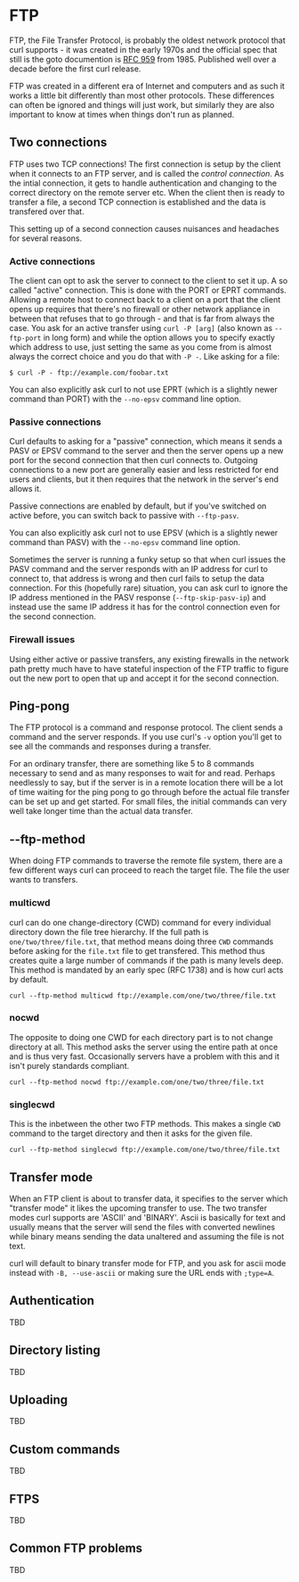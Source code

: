 # FTP

FTP, the File Transfer Protocol, is probably the oldest network protocol that
curl supports - it was created in the early 1970s and the official spec that
still is the goto documention is [RFC 959](http://www.ietf.org/rfc/rfc959.txt)
from 1985. Published well over a decade before the first curl release.

FTP was created in a different era of Internet and computers and as such it
works a little bit differently than most other protocols. These differences
can often be ignored and things will just work, but similarly they are also
important to know at times when things don't run as planned.

## Two connections

FTP uses two TCP connections! The first connection is setup by the client when
it connects to an FTP server, and is called the *control connection*. As the
intial connection, it gets to handle authentication and changing to the
correct directory on the remote server etc. When the client then is ready to
transfer a file, a second TCP connection is established and the data is
transfered over that.

This setting up of a second connection causes nuisances and headaches for
several reasons.

### Active connections

The client can opt to ask the server to connect to the client to set it up. A
so called "active" connection. This is done with the PORT or EPRT
commands. Allowing a remote host to connect back to a client on a port that
the client opens up requires that there's no firewall or other network
appliance in between that refuses that to go through - and that is far from
always the case. You ask for an active transfer using `curl -P [arg]` (also
known as `--ftp-port` in long form) and while the option allows you to specify
exactly which address to use, just setting the same as you come from is almost
always the correct choice and you do that with `-P -`. Like asking for a file:

    $ curl -P - ftp://example.com/foobar.txt

You can also explicitly ask curl to not use EPRT (which is a slightly newer
command than PORT) with the `--no-epsv` command line option.

### Passive connections

Curl defaults to asking for a "passive" connection, which means it sends a
PASV or EPSV command to the server and then the server opens up a new port for
the second connection that then curl connects to. Outgoing connections to a
new port are generally easier and less restricted for end users and clients,
but it then requires that the network in the server's end allows it.

Passive connections are enabled by default, but if you've switched on active
before, you can switch back to passive with `--ftp-pasv`.

You can also explicitly ask curl not to use EPSV (which is a slightly newer
command than PASV) with the `--no-epsv` command line option.

Sometimes the server is running a funky setup so that when curl issues the
PASV command and the server responds with an IP address for curl to connect
to, that address is wrong and then curl fails to setup the data
connection. For this (hopefully rare) situation, you can ask curl to ignore
the IP address mentioned in the PASV response (`--ftp-skip-pasv-ip`) and
instead use the same IP address it has for the control connection even for the
second connection.

### Firewall issues

Using either active or passive transfers, any existing firewalls in the
network path pretty much have to have stateful inspection of the FTP traffic
to figure out the new port to open that up and accept it for the second
connection.

## Ping-pong

The FTP protocol is a command and response protocol. The client sends a
command and the server responds. If you use curl's `-v` option you'll get to
see all the commands and responses during a transfer.

For an ordinary transfer, there are something like 5 to 8 commands necessary
to send and as many responses to wait for and read. Perhaps needlessly to say,
but if the server is in a remote location there will be a lot of time waiting
for the ping pong to go through before the actual file transfer can be set up
and get started. For small files, the initial commands can very well take
longer time than the actual data transfer.

## --ftp-method

When doing FTP commands to traverse the remote file system, there are a few
different ways curl can proceed to reach the target file. The file the user
wants to transfers.

### multicwd

curl can do one change-directory (CWD) command for every individual directory
down the file tree hierarchy. If the full path is `one/two/three/file.txt`,
that method means doing three `CWD` commands before asking for the `file.txt`
file to get transfered. This method thus creates quite a large number of
commands if the path is many levels deep. This method is mandated by an early
spec (RFC 1738) and is how curl acts by default.

    curl --ftp-method multicwd ftp://example.com/one/two/three/file.txt

### nocwd

The opposite to doing one CWD for each directory part is to not change
directory at all. This method asks the server using the entire path at once
and is thus very fast. Occasionally servers have a problem with this and it
isn't purely standards compliant.

    curl --ftp-method nocwd ftp://example.com/one/two/three/file.txt

### singlecwd

This is the inbetween the other two FTP methods. This makes a single `CWD`
command to the target directory and then it asks for the given file.

    curl --ftp-method singlecwd ftp://example.com/one/two/three/file.txt

## Transfer mode

When an FTP client is about to transfer data, it specifies to the server which
"transfer mode" it likes the upcoming transfer to use. The two transfer modes
curl supports are 'ASCII' and 'BINARY'. Ascii is basically for text and
usually means that the server will send the files with converted newlines
while binary means sending the data unaltered and assuming the file is not
text.

curl will default to binary transfer mode for FTP, and you ask for ascii mode
instead with `-B, --use-ascii` or making sure the URL ends with `;type=A`.

## Authentication

TBD

## Directory listing

TBD

## Uploading

TBD

## Custom commands

TBD

## FTPS

TBD

## Common FTP problems

TBD
